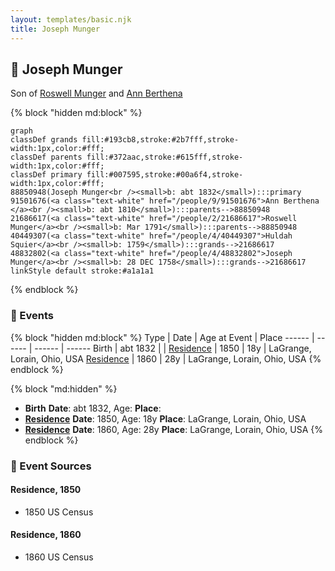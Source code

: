 ```yaml
---
layout: templates/basic.njk
title: Joseph Munger
---
```

## 🔵 Joseph Munger

Son of [Roswell Munger](/people/2/21686617) and [Ann Berthena ](/people/9/91501676)

{% block "hidden md:block" %}
```mermaid
graph
classDef grands fill:#193cb8,stroke:#2b7fff,stroke-width:1px,color:#fff;
classDef parents fill:#372aac,stroke:#615fff,stroke-width:1px,color:#fff;
classDef primary fill:#007595,stroke:#00a6f4,stroke-width:1px,color:#fff;
88850948(Joseph Munger<br /><small>b: abt 1832</small>):::primary
91501676(<a class="text-white" href="/people/9/91501676">Ann Berthena </a><br /><small>b: abt 1810</small>):::parents-->88850948
21686617(<a class="text-white" href="/people/2/21686617">Roswell Munger</a><br /><small>b: Mar 1791</small>):::parents-->88850948
40449307(<a class="text-white" href="/people/4/40449307">Huldah Squier</a><br /><small>b: 1759</small>):::grands-->21686617
48832802(<a class="text-white" href="/people/4/48832802">Joseph Munger</a><br /><small>b: 28 DEC 1758</small>):::grands-->21686617
linkStyle default stroke:#a1a1a1
```
{% endblock %}

### 📆 Events

{% block "hidden md:block" %}
Type | Date | Age at Event | Place
------ | ------ | ------ | ------
Birth | abt 1832 |  |
[Residence](#event-event-0) | 1850 | 18y | LaGrange, Lorain, Ohio, USA
[Residence](#event-event-1) | 1860 | 28y | LaGrange, Lorain, Ohio, USA
{% endblock %}

{% block "md:hidden" %}
- **Birth**
**Date**: abt 1832, Age:
**Place**:
- **[Residence](#event-event-0)**
**Date**: 1850, Age: 18y
**Place**: LaGrange, Lorain, Ohio, USA
- **[Residence](#event-event-1)**
**Date**: 1860, Age: 28y
**Place**: LaGrange, Lorain, Ohio, USA
{% endblock %}

### 📰 Event Sources

#### <a id="event-event-0"></a> Residence, 1850
* 1850 US Census

#### <a id="event-event-1"></a> Residence, 1860
* 1860 US Census

